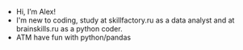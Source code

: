 - Hi, I’m Alex!
- I'm new to coding, study at skillfactory.ru as a data analyst and at brainskills.ru as a python coder.
- ATM have fun with python/pandas

<!---
xandervoron/xandervoron is a ✨ special ✨ repository because its `README.md` (this file) appears on your GitHub profile.
You can click the Preview link to take a look at your changes.
--->
